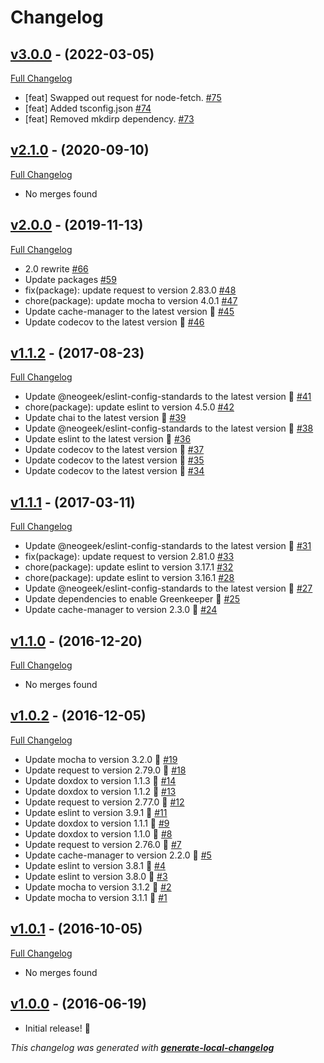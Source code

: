 # Changelog

## [v3.0.0](https://github.com/neogeek/raspar/tree/v3.0.0) - (2022-03-05)

[Full Changelog](https://github.com/neogeek/raspar/compare/v2.1.0...v3.0.0)

- [feat] Swapped out request for node-fetch. [#75](https://github.com/neogeek/raspar/pull/75)
- [feat] Added tsconfig.json [#74](https://github.com/neogeek/raspar/pull/74)
- [feat] Removed mkdirp dependency. [#73](https://github.com/neogeek/raspar/pull/73)

## [v2.1.0](https://github.com/neogeek/raspar/tree/v2.1.0) - (2020-09-10)

[Full Changelog](https://github.com/neogeek/raspar/compare/v2.0.0...v2.1.0)

- No merges found

## [v2.0.0](https://github.com/neogeek/raspar/tree/v2.0.0) - (2019-11-13)

[Full Changelog](https://github.com/neogeek/raspar/compare/v1.1.2...v2.0.0)

- 2.0 rewrite [#66](https://github.com/neogeek/raspar/pull/66)
- Update packages [#59](https://github.com/neogeek/raspar/pull/59)
- fix(package): update request to version 2.83.0 [#48](https://github.com/neogeek/raspar/pull/48)
- chore(package): update mocha to version 4.0.1 [#47](https://github.com/neogeek/raspar/pull/47)
- Update cache-manager to the latest version 🚀 [#45](https://github.com/neogeek/raspar/pull/45)
- Update codecov to the latest version 🚀 [#46](https://github.com/neogeek/raspar/pull/46)

## [v1.1.2](https://github.com/neogeek/raspar/tree/v1.1.2) - (2017-08-23)

[Full Changelog](https://github.com/neogeek/raspar/compare/v1.1.1...v1.1.2)

- Update @neogeek/eslint-config-standards to the latest version 🚀 [#41](https://github.com/neogeek/raspar/pull/41)
- chore(package): update eslint to version 4.5.0 [#42](https://github.com/neogeek/raspar/pull/42)
- Update chai to the latest version 🚀 [#39](https://github.com/neogeek/raspar/pull/39)
- Update @neogeek/eslint-config-standards to the latest version 🚀 [#38](https://github.com/neogeek/raspar/pull/38)
- Update eslint to the latest version 🚀 [#36](https://github.com/neogeek/raspar/pull/36)
- Update codecov to the latest version 🚀 [#37](https://github.com/neogeek/raspar/pull/37)
- Update codecov to the latest version 🚀 [#35](https://github.com/neogeek/raspar/pull/35)
- Update codecov to the latest version 🚀 [#34](https://github.com/neogeek/raspar/pull/34)

## [v1.1.1](https://github.com/neogeek/raspar/tree/v1.1.1) - (2017-03-11)

[Full Changelog](https://github.com/neogeek/raspar/compare/v1.1.0...v1.1.1)

- Update @neogeek/eslint-config-standards to the latest version 🚀 [#31](https://github.com/neogeek/raspar/pull/31)
- fix(package): update request to version 2.81.0 [#33](https://github.com/neogeek/raspar/pull/33)
- chore(package): update eslint to version 3.17.1 [#32](https://github.com/neogeek/raspar/pull/32)
- chore(package): update eslint to version 3.16.1 [#28](https://github.com/neogeek/raspar/pull/28)
- Update @neogeek/eslint-config-standards to the latest version 🚀 [#27](https://github.com/neogeek/raspar/pull/27)
- Update dependencies to enable Greenkeeper 🌴 [#25](https://github.com/neogeek/raspar/pull/25)
- Update cache-manager to version 2.3.0 🚀 [#24](https://github.com/neogeek/raspar/pull/24)

## [v1.1.0](https://github.com/neogeek/raspar/tree/v1.1.0) - (2016-12-20)

[Full Changelog](https://github.com/neogeek/raspar/compare/v1.0.2...v1.1.0)

- No merges found

## [v1.0.2](https://github.com/neogeek/raspar/tree/v1.0.2) - (2016-12-05)

[Full Changelog](https://github.com/neogeek/raspar/compare/v1.0.1...v1.0.2)

- Update mocha to version 3.2.0 🚀 [#19](https://github.com/neogeek/raspar/pull/19)
- Update request to version 2.79.0 🚀 [#18](https://github.com/neogeek/raspar/pull/18)
- Update doxdox to version 1.1.3 🚀 [#14](https://github.com/neogeek/raspar/pull/14)
- Update doxdox to version 1.1.2 🚀 [#13](https://github.com/neogeek/raspar/pull/13)
- Update request to version 2.77.0 🚀 [#12](https://github.com/neogeek/raspar/pull/12)
- Update eslint to version 3.9.1 🚀 [#11](https://github.com/neogeek/raspar/pull/11)
- Update doxdox to version 1.1.1 🚀 [#9](https://github.com/neogeek/raspar/pull/9)
- Update doxdox to version 1.1.0 🚀 [#8](https://github.com/neogeek/raspar/pull/8)
- Update request to version 2.76.0 🚀 [#7](https://github.com/neogeek/raspar/pull/7)
- Update cache-manager to version 2.2.0 🚀 [#5](https://github.com/neogeek/raspar/pull/5)
- Update eslint to version 3.8.1 🚀 [#4](https://github.com/neogeek/raspar/pull/4)
- Update eslint to version 3.8.0 🚀 [#3](https://github.com/neogeek/raspar/pull/3)
- Update mocha to version 3.1.2 🚀 [#2](https://github.com/neogeek/raspar/pull/2)
- Update mocha to version 3.1.1 🚀 [#1](https://github.com/neogeek/raspar/pull/1)

## [v1.0.1](https://github.com/neogeek/raspar/tree/v1.0.1) - (2016-10-05)

[Full Changelog](https://github.com/neogeek/raspar/compare/v1.0.0...v1.0.1)

- No merges found

## [v1.0.0](https://github.com/neogeek/raspar/tree/v1.0.0) - (2016-06-19)

- Initial release! 🎉

_This changelog was generated with **[generate-local-changelog](https://github.com/neogeek/generate-local-changelog)**_
